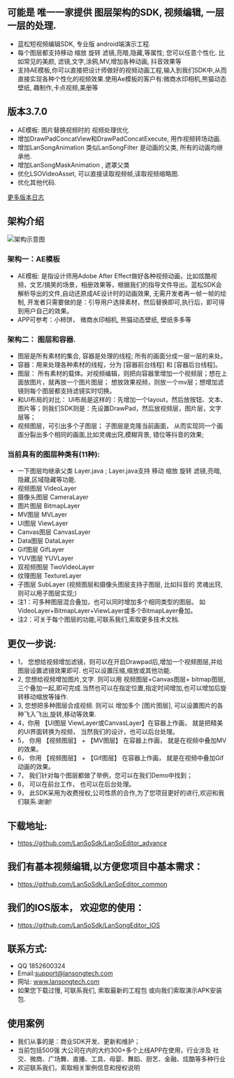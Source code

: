 
## 可能是 唯一一家提供 图层架构的SDK, 视频编辑, 一层 一层的处理.

*  蓝松短视频编辑SDK, 专业版 android端演示工程.  
*  每个图层都支持移动 缩放 旋转 滤镜,亮暗,隐藏,等属性; 您可以任意个性化. 比如常见的美颜, 滤镜,文字,涂鸦,MV,增加各种动画, 抖音效果等
*  支持AE模板,你可以直接把设计师做好的视频动画工程,输入到我们SDK中,从而直接实现各种个性化的视频效果.使用Ae模板的客户有:微商水印相机,熊猫动态壁纸, 趣制作,卡点视频,美册等


## 版本3.7.0
- AE模板: 图片替换视频时的 视频处理优化
- 增加DrawPadConcatView和DrawPadConcatExecute, 用作视频转场动画.
- 增加LanSongAnimation 类似LanSongFilter 是动画的父类, 所有的动画均继承他.
- 增加LanSongMaskAnimation , 遮罩父类
- 优化LSOVideoAsset, 可以直接读取视频帧,读取视频缩略图.
- 优化其他代码.



[更多版本日志](https://github.com/LanSoSdk/LanSoEditor_advance/blob/master/%E7%89%88%E6%9C%AC%E8%AF%B4%E6%98%8E.md)

## 架构介绍
![架构示意图](https://github.com/LanSoSdk/LanSoEditor_advance/blob/master/SDK%E6%9E%B6%E6%9E%84%E5%9B%BE%E7%89%87.png)
### 架构一：AE模板
*   AE模板:  是指设计师用Adobe After Effect做好各种视频动画，比如炫酷视频，文艺/搞笑的场景，相册效果等，根据我们的指导文件导出。蓝松SDK会解析导出的文件,自动还原成AE设计时的动画效果, 无需开发者再一帧一帧的绘制, 开发者只需要做的是：引导用户选择素材，然后替换即可,执行后，即可得到用户自己的效果。
*   APP可参考：小柿饼， 微商水印相机, 熊猫动态壁纸, 壁纸多多等

### 架构二： 图层和容器.  
*   图层是所有素材的集合, 容器是处理的线程; 所有的画面分成一层一层的来处。
*   容器：用来处理各种素材的线程，分为 [容器前台线程] 和 [容器后台线程]。
*   图层： 所有素材的载体。对视频编辑，则把向容器里增加一个视频层；想在上面放图片，就再放一个图片图层； 想放效果视频，则放一个mv层；想增加滤镜则每个图层都支持滤镜实时切换。
*   和UI布局的对比： UI布局是这样的：先增加一个layout，然后放按钮、文本、图片等；则我们SDK则是：先设置DrawPad，然后放视频层，图片层，文字层等；
*   视频图层，可引出多个子图层； 子图层是克隆当前画面， 从而实现同一个画面分裂出多个相同的画面,比如灵魂出窍,模糊背景, 错位等抖音的效果;

### 当前具有的图层种类有(11种): 
*  一下图层均继承父类 Layer.java ; Layer.java支持 移动 缩放 旋转 滤镜,亮暗,隐藏,区域隐藏等功能.
*  视频图层     VideoLayer
*  摄像头图层   CameraLayer
*  图片图层     BitmapLayer
*  MV图层       MVLayer
*  UI图层       ViewLayer
*  Canvas图层   CanvasLayer
*  Data图层     DataLayer
*  Gif图层      GifLayer
*  YUV图层      YUVLayer
*  双视频图层   TwoVideoLayer
*  纹理图层     TextureLayer
*  子图层   SubLayer   (视频图层和摄像头图层支持子图层, 比如抖音的 灵魂出窍,则可以用子图层实现;)
*  注1：可多种图层混合叠加，也可以同时增加多个相同类型的图层。 如VideoLayer+BitmapLayer+ViewLayer或多个BitmapLayer叠加。
*  注2：可关于每个图层的功能,可联系我们,索取更多技术文档.
			

## 更仅一步说:
*	1， 您想给视频增加滤镜，则可以在开启Drawpad后,增加一个视频图层,并给图层设置滤镜效果即可. 也可以设置压缩,缩放或其他功能.
* 2,  您想给视频增加图片,文字. 则可以用 视频图层+Canvas图层+ bitmap图层,三个叠加一起,即可完成.当然也可以在指定位置,指定时间增加,也可以增加后旋转移动缩放等操作.
* 3, 您想把多种图层合成视频. 则可以 增加多个 [图片图层], 可以设置图片的各种飞入飞出,旋转,移动等效果.
* 4，你用 【UI图层  ViewLayer或CanvasLayer】在容器上作画， 就是把精美的UI界面转换为视频， 当然我们的设计，也可以后台处理。
* 5， 你用  【视频图层】 + 【MV图层】 在容器上作画， 就是在视频中叠加MV的效果。
* 6， 你用  【视频图层】 + 【Gif图层】 在容器上作画， 就是在视频中叠加Gif动画的效果。
* 7， 我们针对每个图层都做了举例，您可以在我们Demo中找到；
* 8， 可以在前台工作， 也可以在后台处理。
* 9， 此SDK采用为收费授权,公司性质的合作,为了您项目更好的进行,欢迎和我们联系.谢谢!


## 下载地址: 
*  https://github.com/LanSoSdk/LanSoEditor_advance

## 我们有基本视频编辑,以方便您项目中基本需求：
*	https://github.com/LanSoSdk/LanSoEditor_common

## 我们的IOS版本， 欢迎您的使用：
*	https://github.com/LanSoSdk/LanSongEditor_IOS

## 联系方式:
*   QQ 1852600324 
*   Email:support@lansongtech.com
*   网址: www.lansongtech.com
*  如果您下载过慢, 可联系我们, 索取最新的工程包 或向我们索取演示APK安装包.

## 使用案例
*   我们从事的是：商业SDK开发、更新和维护；
*   当前包括500强 大公司在内的大约300+多个上线APP在使用，行业涉及 社交、微商、广场舞、直播、工具、母婴、舞蹈、厨艺、金融、炫酷等多种行业
*   欢迎联系我们，索取相关案例信息和授权说明
